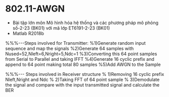 # 802.11-AWGN
- Bài tập lớn môn Mô hình hóa hệ thống và các phương pháp mô phỏng số-2-23 (BK01) với mã lớp ET6191-2-23 (BK01)
- Matlab R2018b

%%%---Steps involved for Transmitter:
  %1)Generate random input sequence and map the signals
  %2)Generate 64 samples with Nused=52,Nleft=6,Nright=5,Ndc=1
  %3)Converting this 64 point samples from Serial to Parallel and taking IFFT
  %4)Generate 16 cyclic prefix and append to 64 point making total 80 samples
  %5)Add AWGN to the Sample

%%%--- Steps involved in Receiver structure
  % 1)Removing 16 cyclic prefix Nleft,Nright and Ndc
  % 2)Taking FFT of 64 point sample
  % 3)Demodulate the signal and compare with the input transmitted signal and calculate the BER
